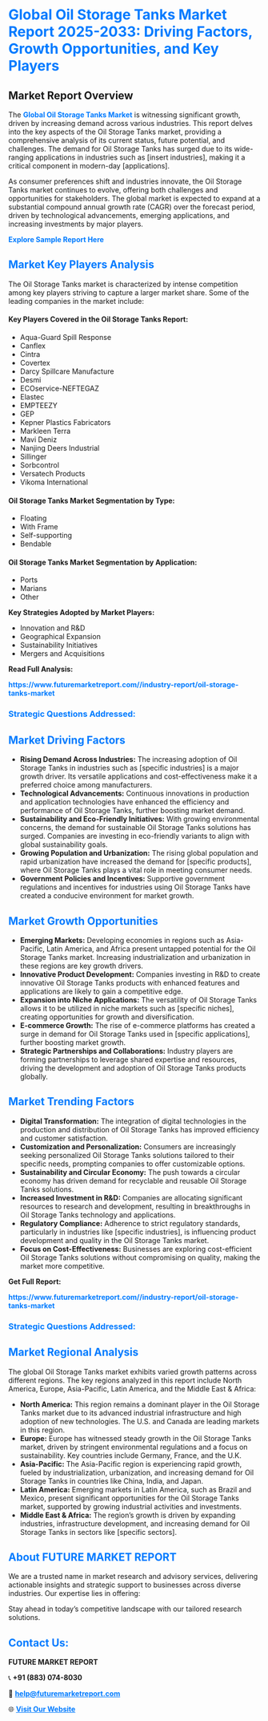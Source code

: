 <h1 style="color: #007BFF;">Global Oil Storage Tanks Market Report 2025-2033: Driving Factors, Growth Opportunities, and Key Players</h1>

<section id="overview">
<h2>Market Report Overview</h2>
<p>The <a href="https://www.futuremarketreport.com//industry-report/oil-storage-tanks-market" style="color: #007BFF; text-decoration: none;"><strong>Global Oil Storage Tanks Market</strong></a> is witnessing significant growth, driven by increasing demand across various industries. This report delves into the key aspects of the Oil Storage Tanks market, providing a comprehensive analysis of its current status, future potential, and challenges. The demand for Oil Storage Tanks has surged due to its wide-ranging applications in industries such as [insert industries], making it a critical component in modern-day [applications].</p>
<p>As consumer preferences shift and industries innovate, the Oil Storage Tanks market continues to evolve, offering both challenges and opportunities for stakeholders. The global market is expected to expand at a substantial compound annual growth rate (CAGR) over the forecast period, driven by technological advancements, emerging applications, and increasing investments by major players.</p>
</section>

<section id="overview">
<p><a href="https://www.futuremarketreport.com//request-sample/reportId=48575" style="color: #007BFF; text-decoration: none;"><strong>Explore Sample Report Here</strong></a></p>
</section>

<section id="key-players">
<h2 style="color: #007BFF;">Market Key Players Analysis</h2>
<p>The Oil Storage Tanks market is characterized by intense competition among key players striving to capture a larger market share. Some of the leading companies in the market include:</p>
<h4>Key Players Covered in the Oil Storage Tanks Report:</h4>
<ul><li>Aqua-Guard Spill Response</li><li>Canflex</li><li>Cintra</li><li>Covertex</li><li>Darcy Spillcare Manufacture</li><li>Desmi</li><li>ECOservice-NEFTEGAZ</li><li>Elastec</li><li>EMPTEEZY</li><li>GEP</li><li>Kepner Plastics Fabricators</li><li>Markleen Terra</li><li>Mavi Deniz</li><li>Nanjing Deers Industrial</li><li>Sillinger</li><li>Sorbcontrol</li><li>Versatech Products</li><li>Vikoma International</li></ul>
<h4>Oil Storage Tanks Market Segmentation by Type:</h4>
<ul><li>Floating</li><li>With Frame</li><li>Self-supporting</li><li>Bendable</li></ul>

<h4>Oil Storage Tanks Market Segmentation by Application:</h4>
<ul><li>Ports</li><li>Marians</li><li>Other</li></ul>
<p><strong>Key Strategies Adopted by Market Players:</strong></p>
<ul>
<li>Innovation and R&D</li>
<li>Geographical Expansion</li>
<li>Sustainability Initiatives</li>
<li>Mergers and Acquisitions</li>
</ul>
</section>

<section>
<p><strong>Read Full Analysis: </strong></p><a href="https://www.futuremarketreport.com//industry-report/oil-storage-tanks-market" style="color: #007BFF; text-decoration: none;"><strong>https://www.futuremarketreport.com//industry-report/oil-storage-tanks-market</strong></a>
<h3 style="color: #007BFF;">Strategic Questions Addressed:</h3>
</section>

<section id="driving-factors">
<h2 style="color: #007BFF;">Market Driving Factors</h2>
<ul>
<li><strong>Rising Demand Across Industries:</strong> The increasing adoption of Oil Storage Tanks in industries such as [specific industries] is a major growth driver. Its versatile applications and cost-effectiveness make it a preferred choice among manufacturers.</li>
<li><strong>Technological Advancements:</strong> Continuous innovations in production and application technologies have enhanced the efficiency and performance of Oil Storage Tanks, further boosting market demand.</li>
<li><strong>Sustainability and Eco-Friendly Initiatives:</strong> With growing environmental concerns, the demand for sustainable Oil Storage Tanks solutions has surged. Companies are investing in eco-friendly variants to align with global sustainability goals.</li>
<li><strong>Growing Population and Urbanization:</strong> The rising global population and rapid urbanization have increased the demand for [specific products], where Oil Storage Tanks plays a vital role in meeting consumer needs.</li>
<li><strong>Government Policies and Incentives:</strong> Supportive government regulations and incentives for industries using Oil Storage Tanks have created a conducive environment for market growth.</li>
</ul>
</section>

<section id="growth-opportunities">
<h2 style="color: #007BFF;">Market Growth Opportunities</h2>
<ul>
<li><strong>Emerging Markets:</strong> Developing economies in regions such as Asia-Pacific, Latin America, and Africa present untapped potential for the Oil Storage Tanks market. Increasing industrialization and urbanization in these regions are key growth drivers.</li>
<li><strong>Innovative Product Development:</strong> Companies investing in R&D to create innovative Oil Storage Tanks products with enhanced features and applications are likely to gain a competitive edge.</li>
<li><strong>Expansion into Niche Applications:</strong> The versatility of Oil Storage Tanks allows it to be utilized in niche markets such as [specific niches], creating opportunities for growth and diversification.</li>
<li><strong>E-commerce Growth:</strong> The rise of e-commerce platforms has created a surge in demand for Oil Storage Tanks used in [specific applications], further boosting market growth.</li>
<li><strong>Strategic Partnerships and Collaborations:</strong> Industry players are forming partnerships to leverage shared expertise and resources, driving the development and adoption of Oil Storage Tanks products globally.</li>
</ul>
</section>

<section id="trending-factors">
<h2 style="color: #007BFF;">Market Trending Factors</h2>
<ul>
<li><strong>Digital Transformation:</strong> The integration of digital technologies in the production and distribution of Oil Storage Tanks has improved efficiency and customer satisfaction.</li>
<li><strong>Customization and Personalization:</strong> Consumers are increasingly seeking personalized Oil Storage Tanks solutions tailored to their specific needs, prompting companies to offer customizable options.</li>
<li><strong>Sustainability and Circular Economy:</strong> The push towards a circular economy has driven demand for recyclable and reusable Oil Storage Tanks solutions.</li>
<li><strong>Increased Investment in R&D:</strong> Companies are allocating significant resources to research and development, resulting in breakthroughs in Oil Storage Tanks technology and applications.</li>
<li><strong>Regulatory Compliance:</strong> Adherence to strict regulatory standards, particularly in industries like [specific industries], is influencing product development and quality in the Oil Storage Tanks market.</li>
<li><strong>Focus on Cost-Effectiveness:</strong> Businesses are exploring cost-efficient Oil Storage Tanks solutions without compromising on quality, making the market more competitive.</li>
</ul>
</section>

<section>
<p><strong>Get Full Report: </strong></p><a href="https://www.futuremarketreport.com//industry-report/oil-storage-tanks-market" style="color: #007BFF; text-decoration: none;"><strong>https://www.futuremarketreport.com//industry-report/oil-storage-tanks-market</strong></a>
<h3 style="color: #007BFF;">Strategic Questions Addressed:</h3>
</section>


<section id="regional-analysis">
<h2 style="color: #007BFF;">Market Regional Analysis</h2>
<p>The global Oil Storage Tanks market exhibits varied growth patterns across different regions. The key regions analyzed in this report include North America, Europe, Asia-Pacific, Latin America, and the Middle East & Africa:</p>
<ul>
<li><strong>North America:</strong> This region remains a dominant player in the Oil Storage Tanks market due to its advanced industrial infrastructure and high adoption of new technologies. The U.S. and Canada are leading markets in this region.</li>
<li><strong>Europe:</strong> Europe has witnessed steady growth in the Oil Storage Tanks market, driven by stringent environmental regulations and a focus on sustainability. Key countries include Germany, France, and the U.K.</li>
<li><strong>Asia-Pacific:</strong> The Asia-Pacific region is experiencing rapid growth, fueled by industrialization, urbanization, and increasing demand for Oil Storage Tanks in countries like China, India, and Japan.</li>
<li><strong>Latin America:</strong> Emerging markets in Latin America, such as Brazil and Mexico, present significant opportunities for the Oil Storage Tanks market, supported by growing industrial activities and investments.</li>
<li><strong>Middle East & Africa:</strong> The region’s growth is driven by expanding industries, infrastructure development, and increasing demand for Oil Storage Tanks in sectors like [specific sectors].</li>
</ul>
</section>

<footer>
<h2 style="color: #007BFF;">About FUTURE MARKET REPORT</h2>
<p>We are a trusted name in market research and advisory services, delivering actionable insights and strategic support to businesses across diverse industries. Our expertise lies in offering:</p>

<p>Stay ahead in today’s competitive landscape with our tailored research solutions.</p>

<h2 style="color: #007BFF;">Contact Us:</h2>
<p><strong>FUTURE MARKET REPORT</strong></p>
<p>📞 <strong>+91 (883) 074-8030</strong></p>
<p>📧 <strong><a href="mailto:help@futuremarketreport.com" style="color: #007BFF;">help@futuremarketreport.com</a></strong></p>
<p>🌐 <strong><a href="https://www.futuremarketreport.com/" style="color: #007BFF;">Visit Our Website</a></strong></p>
</footer>